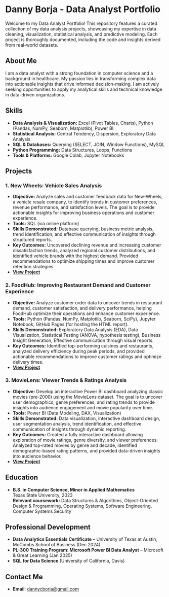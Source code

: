 # Danny Borja - Data Analyst Portfolio

Welcome to my Data Analyst Portfolio! This repository features a curated collection of my data analysis projects, showcasing my expertise in data cleaning, visualization, statistical analysis, and predictive modeling. Each project is thoroughly documented, including the code and insights derived from real-world datasets.

## About Me

I am a data analyst with a strong foundation in computer science and a background in healthcare. My passion lies in transforming complex data into actionable insights that drive informed decision-making. I am actively seeking opportunities to apply my analytical skills and technical knowledge in data-driven organizations.

## Skills
- **Data Analysis & Visualization:** Excel (Pivot Tables, Charts), Python (Pandas, NumPy, Seaborn, Matplotlib), Power BI
- **Statistical Analysis:** Central Tendency, Dispersion, Exploratory Data Analysis
- **SQL & Databases:** Querying (SELECT, JOIN, Window Functions), MySQL
- **Python Programming:** Data Structures, Loops, Functions
- **Tools & Platforms:** Google Colab, Jupyter Notebooks

## Projects
### **1. New Wheels: Vehicle Sales Analysis**  
- **Objective:** Analyze sales and customer feedback data for New-Wheels, a vehicle resale company, to identify trends in customer preferences, revenue performance, and satisfaction levels. The goal is to provide actionable insights for improving business operations and customer experience.
- **Tools:** SQL (via online platform)
- **Skills Demonstrated:** Database querying, business metric analysis, trend identification, and effective communication of insights through structured reports.
- **Key Outcomes:** Uncovered declining revenue and increasing customer dissatisfaction trends, analyzed regional customer distributions, and identified vehicle brands with the highest demand. Provided recommendations to optimize shipping times and improve customer retention strategies.
- [**View Project** ](https://github.com/dannycborja/new-wheels-sql-analysis)  

### **2. FoodHub: Improving Restaurant Demand and Customer Experience**
- **Objective:** Analyze customer order data to uncover trends in restaurant demand, customer satisfaction, and delivery performance, helping FoodHub optimize their operations and enhance customer experience.  
- **Tools:** Python (Pandas, NumPy, Matplotlib, Seaborn, SciPy), Jupyter Notebook, GitHub Pages (for hosting the HTML report).  
- **Skills Demonstrated:** Exploratory Data Analysis (EDA), Data Visualization, Statistical Testing (ANOVA, hypothesis testing), Business Insight Generation, Effective communication through visual reports.  
- **Key Outcomes:** Identified top-performing cuisines and restaurants, analyzed delivery efficiency during peak periods, and provided actionable recommendations to improve customer ratings and optimize delivery times.  
- [**View Project** ](https://github.com/dannycborja/foodhub-data-analysis)  

### **3. MovieLens: Viewer Trends & Ratings Analysis**
- **Objective:** Develop an interactive Power BI dashboard analyzing classic movies (pre-2000) using the MovieLens dataset. The goal is to uncover user demographics, genre preferences, and rating trends to provide insights into audience engagement and movie popularity over time.
- **Tools:** Power BI (Data Modeling, DAX, Visualization)
- **Skills Demonstrated:** Data visualization, interactive dashboard design, user segmentation analysis, trend identification, and effective communication of insights through dynamic reporting.
- **Key Outcomes:** Created a fully interactive dashboard allowing exploration of movie ratings, genre diversity, and viewer preferences. Analyzed top-rated movies by genre and decade, identified demographic-based rating patterns, and provided data-driven insights into audience behavior.
- [**View Project** ](https://github.com/dannycborja/powerbi-movielens-analysis)

## Education
- **B.S. in Computer Science, Minor in Applied Mathematics**  
Texas State University, 2023  
**Relevant coursework:** Data Structures & Algorithms, Object-Oriented Design & Programming, Operating Systems, Software Engineering, Computer Systems Security

## Professional Development
- **Data Analytics Essentials Certificate** – University of Texas at Austin, McCombs School of Business (Dec 2024)
- **PL-300 Training Program: Microsoft Power BI Data Analyst** – Microsoft & Great Learning (Jan 2025)                   
- **SQL for Data Science** (University of California, Davis)

## Contact Me
- **Email**: dannycborja@gmail.com
